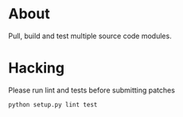 About
=====

Pull, build and test multiple source code modules.

Hacking
=======

Please run lint and tests before submitting patches

    python setup.py lint test
